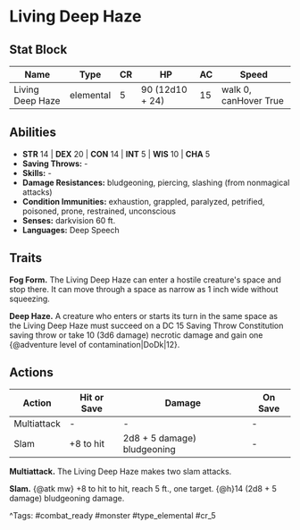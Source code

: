 # Living Deep Haze

## Stat Block

| Name | Type | CR | HP | AC | Speed |
|------|------|----|----|----|-------|
| Living Deep Haze | elemental | 5 | 90 (12d10 + 24) | 15 | walk 0, canHover True |

## Abilities

- **STR** 14 | **DEX** 20 | **CON** 14 | **INT** 5 | **WIS** 10 | **CHA** 5
- **Saving Throws:** -  
- **Skills:** -  
- **Damage Resistances:** bludgeoning, piercing, slashing (from nonmagical attacks)  
- **Condition Immunities:** exhaustion, grappled, paralyzed, petrified, poisoned, prone, restrained, unconscious  
- **Senses:** darkvision 60 ft.  
- **Languages:** Deep Speech

## Traits

**Fog Form.** The Living Deep Haze can enter a hostile creature's space and stop there. It can move through a space as narrow as 1 inch wide without squeezing.

**Deep Haze.** A creature who enters or starts its turn in the same space as the Living Deep Haze must succeed on a DC 15 Saving Throw Constitution saving throw or take 10 (3d6 damage) necrotic damage and gain one {@adventure level of contamination|DoDk|12}.


## Actions

| Action | Hit or Save | Damage | On Save |
|--------|--------------|--------|----------|
| Multiattack | - | - | - |
| Slam | +8 to hit | 2d8 + 5 damage) bludgeoning | - |

**Multiattack.** The Living Deep Haze makes two slam attacks.

**Slam.** {@atk mw} +8 to hit to hit, reach 5 ft., one target. {@h}14 (2d8 + 5 damage) bludgeoning damage.


^Tags: #combat_ready #monster #type_elemental #cr_5